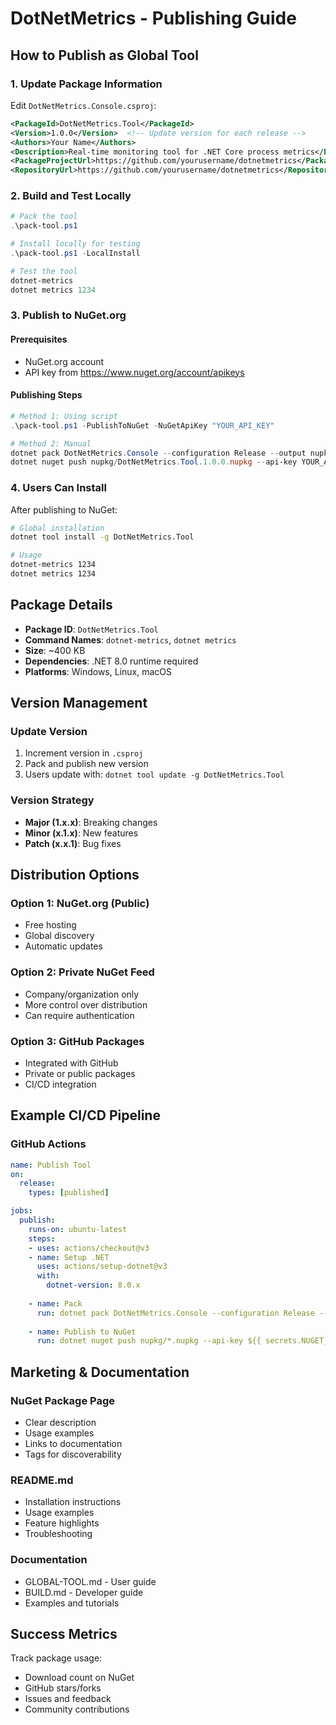 # DotNetMetrics - Publishing Guide

## How to Publish as Global Tool

### 1. Update Package Information

Edit `DotNetMetrics.Console.csproj`:
```xml
<PackageId>DotNetMetrics.Tool</PackageId>
<Version>1.0.0</Version>  <!-- Update version for each release -->
<Authors>Your Name</Authors>
<Description>Real-time monitoring tool for .NET Core process metrics</Description>
<PackageProjectUrl>https://github.com/yourusername/dotnetmetrics</PackageProjectUrl>
<RepositoryUrl>https://github.com/yourusername/dotnetmetrics</RepositoryUrl>
```

### 2. Build and Test Locally

```powershell
# Pack the tool
.\pack-tool.ps1

# Install locally for testing
.\pack-tool.ps1 -LocalInstall

# Test the tool
dotnet-metrics
dotnet metrics 1234
```

### 3. Publish to NuGet.org

#### Prerequisites
- NuGet.org account
- API key from https://www.nuget.org/account/apikeys

#### Publishing Steps
```powershell
# Method 1: Using script
.\pack-tool.ps1 -PublishToNuGet -NuGetApiKey "YOUR_API_KEY"

# Method 2: Manual
dotnet pack DotNetMetrics.Console --configuration Release --output nupkg
dotnet nuget push nupkg/DotNetMetrics.Tool.1.0.0.nupkg --api-key YOUR_API_KEY --source https://api.nuget.org/v3/index.json
```

### 4. Users Can Install

After publishing to NuGet:
```bash
# Global installation
dotnet tool install -g DotNetMetrics.Tool

# Usage
dotnet-metrics 1234
dotnet metrics 1234
```

## Package Details

- **Package ID**: `DotNetMetrics.Tool`
- **Command Names**: `dotnet-metrics`, `dotnet metrics`
- **Size**: ~400 KB
- **Dependencies**: .NET 8.0 runtime required
- **Platforms**: Windows, Linux, macOS

## Version Management

### Update Version
1. Increment version in `.csproj`
2. Pack and publish new version
3. Users update with: `dotnet tool update -g DotNetMetrics.Tool`

### Version Strategy
- **Major (1.x.x)**: Breaking changes
- **Minor (x.1.x)**: New features
- **Patch (x.x.1)**: Bug fixes

## Distribution Options

### Option 1: NuGet.org (Public)
- Free hosting
- Global discovery
- Automatic updates

### Option 2: Private NuGet Feed
- Company/organization only
- More control over distribution
- Can require authentication

### Option 3: GitHub Packages
- Integrated with GitHub
- Private or public packages
- CI/CD integration

## Example CI/CD Pipeline

### GitHub Actions
```yaml
name: Publish Tool
on:
  release:
    types: [published]

jobs:
  publish:
    runs-on: ubuntu-latest
    steps:
    - uses: actions/checkout@v3
    - name: Setup .NET
      uses: actions/setup-dotnet@v3
      with:
        dotnet-version: 8.0.x
        
    - name: Pack
      run: dotnet pack DotNetMetrics.Console --configuration Release --output nupkg
      
    - name: Publish to NuGet
      run: dotnet nuget push nupkg/*.nupkg --api-key ${{ secrets.NUGET_API_KEY }} --source https://api.nuget.org/v3/index.json
```

## Marketing & Documentation

### NuGet Package Page
- Clear description
- Usage examples
- Links to documentation
- Tags for discoverability

### README.md
- Installation instructions
- Usage examples
- Feature highlights
- Troubleshooting

### Documentation
- GLOBAL-TOOL.md - User guide
- BUILD.md - Developer guide
- Examples and tutorials

## Success Metrics

Track package usage:
- Download count on NuGet
- GitHub stars/forks
- Issues and feedback
- Community contributions